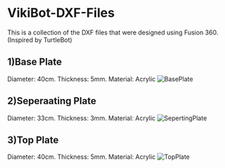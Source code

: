 # VikiBot-DXF-Files
This is a collection of the DXF files that were designed using Fusion 360. (Inspired by TurtleBot)
## 1)Base Plate
Diameter: 40cm. Thickness: 5mm. Material: Acrylic
![BasePlate](https://user-images.githubusercontent.com/64123696/79947395-8b458400-848f-11ea-919c-f99e92f99b57.PNG)

## 2)Seperaating Plate
Diameter: 33cm. Thickness: 3mm. Material: Acrylic
![SepertingPlate](https://user-images.githubusercontent.com/64123696/79947403-8c76b100-848f-11ea-9038-da14e80e2b7b.PNG)

## 3)Top Plate
Diameter: 40cm. Thickness: 5mm. Material: Acrylic
![TopPlate](https://user-images.githubusercontent.com/64123696/79947405-8d0f4780-848f-11ea-93de-5b8b6567dfa6.PNG)
